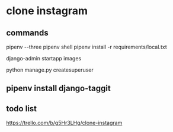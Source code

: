 # clone instagram

## commands
pipenv --three
pipenv shell
pipenv install -r requirements/local.txt

django-admin startapp images

python manage.py createsuperuser

pipenv install django-taggit
---

## todo list
https://trello.com/b/g5Hr3LHg/clone-instagram
